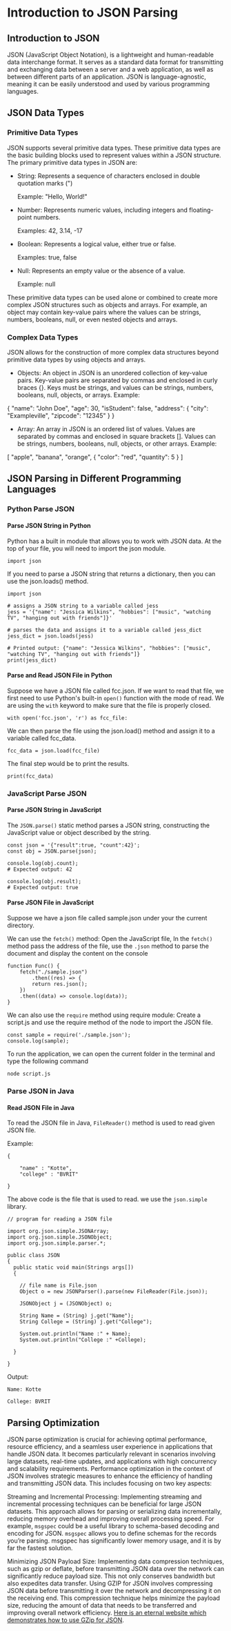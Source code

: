 # Introduction to JSON Parsing



## Introduction to JSON

JSON (JavaScript Object Notation), is a lightweight and human-readable data interchange format. It serves as a standard data format for transmitting and exchanging data between a server and a web application, as well as between different parts of an application. JSON is language-agnostic, meaning it can be easily understood and used by various programming languages.


## JSON Data Types

### Primitive Data Types

JSON supports several primitive data types. These primitive data types are the basic building blocks used to represent values within a JSON structure. The primary primitive data types in JSON are: 

 * String: Represents a sequence of characters enclosed in double quotation marks (")
  
    Example: "Hello, World!" 


 * Number: Represents numeric values, including integers and floating-point numbers.
    
    Examples: 42, 3.14, -17 

 * Boolean: Represents a logical value, either true or false. 
    
    Examples: true, false 

 * Null: Represents an empty value or the absence of a value. 
    
    Example: null

These primitive data types can be used alone or combined to create more complex JSON structures such as objects and arrays. For example, an object may contain key-value pairs where the values can be strings, numbers, booleans, null, or even nested objects and arrays.

### Complex Data Types

JSON allows for the construction of more complex data structures beyond primitive data types by using objects and arrays. 

 * Objects: An object in JSON is an unordered collection of key-value pairs. Key-value pairs are separated by commas and enclosed in curly braces {}. Keys must be strings, and values can be strings, numbers, booleans, null, objects, or arrays. 
 Example:


{
  "name": "John Doe",
  "age": 30,
  "isStudent": false,
  "address": {
    "city": "Exampleville",
    "zipcode": "12345"
  }
}

 * Array: An array in JSON is an ordered list of values. Values are separated by commas and enclosed in square brackets []. Values can be strings, numbers, booleans, null, objects, or other arrays. 
 Example:

 [
  "apple",
  "banana",
  "orange",
  {
    "color": "red",
    "quantity": 5
  }
]

## JSON Parsing in Different Programming Languages

### Python Parse JSON

#### Parse JSON String in Python

Python has a built in module that allows you to work with JSON data. At the top of your file, you will need to import the json module.

```{python}
import json
```


If you need to parse a JSON string that returns a dictionary, then you can use the json.loads() method.
```{python}
import json

# assigns a JSON string to a variable called jess 
jess = '{"name": "Jessica Wilkins", "hobbies": ["music", "watching TV", "hanging out with friends"]}'

# parses the data and assigns it to a variable called jess_dict
jess_dict = json.loads(jess)

# Printed output: {"name": "Jessica Wilkins", "hobbies": ["music", "watching TV", "hanging out with friends"]}
print(jess_dict)

```

#### Parse and Read JSON File in Python

Suppose we have a JSON file called fcc.json. If we want to read that file, we first need to use Python's built-in `open()` function with the mode of read. We are using the `with` keyword to make sure that the file is properly closed.

```{python}
with open('fcc.json', 'r') as fcc_file:
```
We can then parse the file using the json.load() method and assign it to a variable called fcc_data.

```{python}
fcc_data = json.load(fcc_file)
```
The final step would be to print the results.

```{python}
print(fcc_data)
```

### JavaScript Parse JSON

#### Parse JSON String in JavaScript

The `JSON.parse()` static method parses a JSON string, constructing the JavaScript value or object described by the string. 

```{python}
const json = '{"result":true, "count":42}';
const obj = JSON.parse(json);

console.log(obj.count);
# Expected output: 42

console.log(obj.result);
# Expected output: true

```
#### Parse JSON File in JavaScript

Suppose we have a json file called sample.json under your the current directory. 

We can use the `fetch()` method: Open the JavaScript file, In the `fetch()` method pass the address of the file, use the `.json` method to parse the document and display the content on the console

```{python}
function Func() {
    fetch("./sample.json")
        .then((res) => {
        return res.json();
    })
    .then((data) => console.log(data));
}
```

We can also use the `require` method using require module: Create a script.js and use the require method of the node to import the JSON file.

```{python}
const sample = require('./sample.json'); 
console.log(sample);
```

To run the application, we can open the current folder in the terminal and type the following command

```{python}
node script.js
```

### Parse JSON in Java

#### Read JSON File in Java

To read the JSON file in Java, `FileReader()` method is used to read given JSON file.

Example: 

```{python}
{

    "name" : "Kotte",
    "college" : "BVRIT"

}
```

The above code is the file that is used to read. we use the `json.simple` library.

```{python}
// program for reading a JSON file

import org.json.simple.JSONArray;
import org.json.simple.JSONObject;
import org.json.simple.parser.*;

public class JSON
{
  public static void main(Strings args[])
  {

    // file name is File.json
    Object o = new JSONParser().parse(new FileReader(File.json));

    JSONObject j = (JSONObject) o;

    String Name = (String) j.get("Name");
    String College = (String) j.get("College");

    System.out.println("Name :" + Name);
    System.out.println("College :" +College);

  }

}

```

Output:

```{python}
Name: Kotte

College: BVRIT
```

## Parsing Optimization

JSON parse optimization is crucial for achieving optimal performance, resource efficiency, and a seamless user experience in applications that handle JSON data. It becomes particularly relevant in scenarios involving large datasets, real-time updates, and applications with high concurrency and scalability requirements. Performance optimization in the context of JSON involves strategic measures to enhance the efficiency of handling and transmitting JSON data. This includes focusing on two key aspects:

Streaming and Incremental Processing: Implementing streaming and incremental processing techniques can be beneficial for large JSON datasets. This approach allows for parsing or serializing data incrementally, reducing memory overhead and improving overall processing speed. For example, `msgspec` could be a useful library to schema-based decoding and encoding for JSON. `msgspec` allows you to define schemas for the records you’re parsing. msgspec has significantly lower memory usage, and it is by far the fastest solution.


Minimizing JSON Payload Size: Implementing data compression techniques, such as gzip or deflate, before transmitting JSON data over the network can significantly reduce payload size. This not only conserves bandwidth but also expedites data transfer. Using GZIP for JSON involves compressing JSON data before transmitting it over the network and decompressing it on the receiving end. This compression technique helps minimize the payload size, reducing the amount of data that needs to be transferred and improving overall network efficiency. [Here is an eternal website which demonstrates how to use GZip for JSON](https://www.baeldung.com/json-reduce-data-size#:~:text=Compressing%20with%20gzip&text=That's%20why%20gzip%20is%20our,and%20compress%20it%20with%20gzip).










